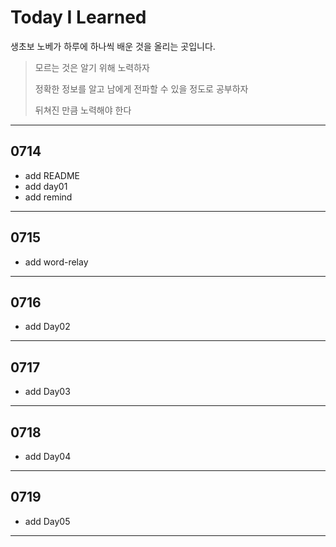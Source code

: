 # Today I Learned

생초보 노베가 하루에 하나씩 배운 것을 올리는 곳입니다.

> 모르는 것은 알기 위해 노력하자
>
> 정확한 정보를 알고 남에게 전파할 수 있을 정도로 공부하자
>
> 뒤쳐진 만큼 노력해야 한다

---

## 0714

- add README
- add day01
- add remind

---

## 0715

- add word-relay

---

## 0716

- add Day02

---

## 0717

- add Day03

---

## 0718

- add Day04

---

## 0719

- add Day05

---
